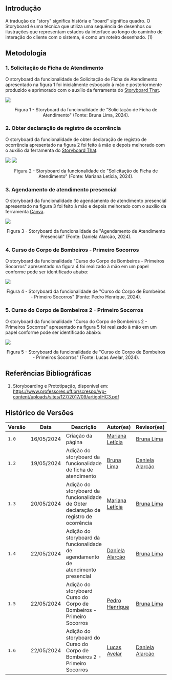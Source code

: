 ## Introdução
A tradução de "story" significa história e "board" significa quadro. O Storyboard é uma técnica que utiliza uma sequência de desenhos ou ilustrações que representam estados da interface ao longo do caminho de interação do cliente com o sistema, é como um roteiro desenhado. (1)

## Metodologia 

### 1. Solicitação de Ficha de Atendimento
O storyboard da funcionalidade de Solicitação de Ficha de Atendimento apresentado na figura 1 foi inicialmente esboçado à mão e posteriormente produzido e aprimorado com o auxílio da ferramenta do [Storyboard That](https://www.storyboardthat.com/pt/).

![](img/storyboard1.png)
<p align="center">Figura 1 - Storyboard da funcionalidade de "Solicitação de Ficha de Atendimento" (Fonte: Bruna Lima, 2024). </p>


### 2. Obter declaração de registro de ocorrência
O storyboard da funcionalidade de obter declaração de registro de ocorrência apresentado na figura 2 foi feito à mão e depois melhorado com o auxílio da ferramenta do [Storyboard That](https://www.storyboardthat.com/pt/).

![](img/storyboard2_1.png)
![](img/storyboard2_2.png)
<p align="center">Figura 2 - Storyboard da funcionalidade de "Solicitação de Ficha de Atendimento" (Fonte: Mariana Letícia, 2024). </p>

### 3. Agendamento de atendimento presencial
O storyboard da funcionalidade de agendamento de atendimento presencial apresentado na figura 3 foi feito à mão e depois melhorado com o auxílio da ferramenta [Canva](https://www.canva.com/).

![](img/StoryboardTDaniela.jpg)
<p align="center">Figura 3 - Storyboard da funcionalidade de "Agendamento de Atendimento Presencial" (Fonte: Daniela Alarcão, 2024). </p>

### 4. Curso do Corpo de Bombeiros - Primeiro Socorros
O storyboard da funcionalidade "Curso do Corpo de Bombeiros - Primeiros Socorros" apresentado na figura 4 foi realizado à mão em um papel conforme pode ser identificado abaixo:

![](img/StoryboardCursoCB.png)
<p align="center">Figura 4 - Storyboard da funcionalidade de "Curso do Corpo de Bombeiros - Primeiro Socorros" (Fonte: Pedro Henrique, 2024). </p>

### 5. Curso do Corpo de Bombeiros 2 - Primeiro Socorros
O storyboard da funcionalidade "Curso do Corpo de Bombeiros 2 - Primeiros Socorros" apresentado na figura 5 foi realizado à mão em um papel conforme pode ser identificado abaixo:

![](img/StoryboardLucas.jpg)
<p align="center">Figura 5 - Storyboard da funcionalidade de "Curso do Corpo de Bombeiros - Primeiros Socorros" (Fonte: Lucas Avelar, 2024). </p>

## Referências Bibliográficas
1. Storyboarding e Prototipação, disponível em: https://www.professores.uff.br/screspo/wp-content/uploads/sites/127/2017/09/artigoIHC3.pdf
   
## Histórico de Versões

| Versão |    Data    | Descrição                                 | Autor(es)                                       | Revisor(es)                                    |
| ------ | :--------: | ----------------------------------------- | ----------------------------------------------- | ---------------------------------------------- |
| `1.0`   | 16/05/2024 | Criação da página                         | [Mariana Letícia](https://github.com/Marianannn) |  [Bruna Lima](https://github.com/libruna)   |
| `1.2`   | 19/05/2024 | Adição do storyboard da funcionalidade de ficha de atendimento                       | [Bruna Lima](https://github.com/libruna) | [Daniela Alarcão](https://github.com/danialarcao)  |
| `1.3`   | 20/05/2024 | Adição do storyboard da funcionalidade de Obter declaração de registro de ocorrência                    | [Mariana Letícia](https://github.com/Marianannn) | [Bruna Lima](https://github.com/libruna)  |
| `1.4`   | 22/05/2024 | Adição do storyboard da funcionalidade de agendamento de atendimento presencial                        | [Daniela Alarcão](https://github.com/danialarcao) | [Bruna Lima](https://github.com/libruna)  |
| `1.5`   | 22/05/2024 | Adição do storyboard Curso do Corpo de Bombeiros - Primeiro Socorros | [Pedro Henrique](https://github.com/PedroHhenriq) |  [Bruna Lima](https://github.com/libruna) |
| `1.6`   | 22/05/2024 | Adição do storyboard do Curso do Corpo de Bombeiros 2 - Primeiro Socorros | [Lucas Avelar](https://github.com/LucasAvelar2711)  | [Daniela Alarcão](https://github.com/danialarcao) |
